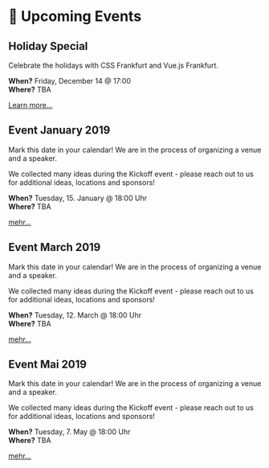 # :dancer: Upcoming Events

<!-- TODO: translate -->

## Holiday Special

Celebrate the holidays with CSS Frankfurt and Vue.js Frankfurt.

**When?** Friday, December 14 @ 17:00</br>
**Where?** TBA

[Learn more...](https://www.meetup.com/vuejsfrankfurt/events/255141413/)

## Event January 2019

Mark this date in your calendar! We are in the process of organizing a venue and a speaker.

We collected many ideas during the Kickoff event - please reach out to us for additional ideas, locations and sponsors!

**When?** Tuesday, 15. January @ 18:00 Uhr</br>
**Where?** TBA

[mehr...](https://www.meetup.com/vuejsfrankfurt/events/255459806/)

## Event March 2019

Mark this date in your calendar! We are in the process of organizing a venue and a speaker.

We collected many ideas during the Kickoff event - please reach out to us for additional ideas, locations and sponsors!

**When?** Tuesday, 12. March @ 18:00 Uhr</br>
**Where?** TBA

[mehr...](https://www.meetup.com/vuejsfrankfurt/events/255460169/)

## Event Mai 2019

Mark this date in your calendar! We are in the process of organizing a venue and a speaker.

We collected many ideas during the Kickoff event - please reach out to us for additional ideas, locations and sponsors!

**When?** Tuesday, 7. May @ 18:00 Uhr</br>
**Where?** TBA

[mehr...](https://www.meetup.com/vuejsfrankfurt/events/255460193/)